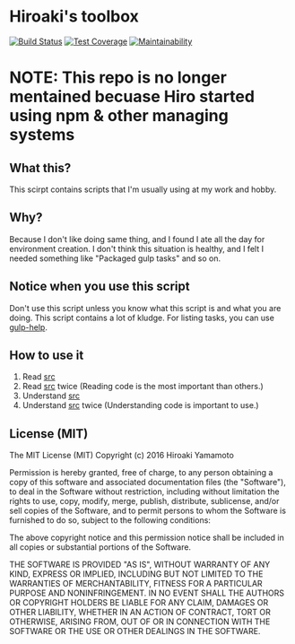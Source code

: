 # Hiroaki's toolbox

[![Build Status]][Build Link]
[![Test Coverage]][Coverage Link]
[![Maintainability]][Maintainability Link]

[Build Status]: https://travis-ci.org/hiroaki-yamamoto/hiroaki-job-toolbox.svg?branch=master
[Build Link]: https://travis-ci.org/hiroaki-yamamoto/hiroaki-job-toolbox
[Test Coverage]: https://api.codeclimate.com/v1/badges/fe881d494b7fdc5e339e/test_coverage
[Coverage Link]: https://codeclimate.com/github/hiroaki-yamamoto/hiroaki-job-toolbox/test_coverage
[Maintainability]: https://api.codeclimate.com/v1/badges/fe881d494b7fdc5e339e/maintainability
[Maintainability Link]: https://codeclimate.com/github/hiroaki-yamamoto/hiroaki-job-toolbox/maintainability

# NOTE: This repo is no longer mentained becuase Hiro started using npm & other managing systems

## What this?
This scirpt contains scripts that I'm usually using at my work and hobby.

## Why?
Because I don't like doing same thing, and I found I ate all the day for
environment creation. I don't think this situation is healthy, and I felt
I needed something like "Packaged gulp tasks" and so on.

## Notice when you use this script
Don't use this script unless you know what this script is and
what you are doing. This script contains a lot of kludge. For listing tasks,
you can use [gulp-help].

[gulp-help]: https://github.com/chmontgomery/gulp-help

## How to use it
1. Read [src]
2. Read [src] twice (Reading code is the most important than others.)
3. Understand [src]
4. Understand [src] twice (Understanding code is important to use.)

[src]: ./src

## License (MIT)

The MIT License (MIT)
Copyright (c) 2016 Hiroaki Yamamoto

Permission is hereby granted, free of charge, to any person obtaining a copy
of this software and associated documentation files (the "Software"), to deal
in the Software without restriction, including without limitation the rights
to use, copy, modify, merge, publish, distribute, sublicense, and/or sell
copies of the Software, and to permit persons to whom the Software is furnished
to do so, subject to the following conditions:

The above copyright notice and this permission notice shall be included in all
copies or substantial portions of the Software.

THE SOFTWARE IS PROVIDED "AS IS", WITHOUT WARRANTY OF ANY KIND, EXPRESS OR
IMPLIED, INCLUDING BUT NOT LIMITED TO THE WARRANTIES OF MERCHANTABILITY,
FITNESS FOR A PARTICULAR PURPOSE AND NONINFRINGEMENT. IN NO EVENT SHALL THE
AUTHORS OR COPYRIGHT HOLDERS BE LIABLE FOR ANY CLAIM, DAMAGES OR OTHER
LIABILITY, WHETHER IN AN ACTION OF CONTRACT, TORT OR OTHERWISE, ARISING FROM,
OUT OF OR IN CONNECTION WITH THE SOFTWARE OR THE USE OR OTHER DEALINGS IN THE
SOFTWARE.
